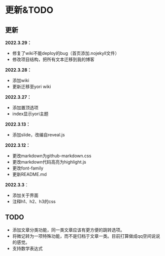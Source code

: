 # 更新&TODO

## 更新

**2022.3.29：**

- 修复了wiki不能deploy的bug（首页添加.nojekyll文件）
- 修改项目结构，把所有文本迁移到我的博客

**2022.3.28：**

- 添加wiki
- 更新迁移至yori wiki

**2022.3.27：**

- 添加置顶选项
- index显示yori主题

**2022.3.13：**

- 添加slide，改编自reveal.js

**2022.3.12：**

- 更改markdown为github-markdown.css
- 更改markdown代码高亮为highlight.js
- 更改font-family
- 更新README.md

**2022.3.3**：

- 添加关于界面
- 注释h1、h2、h3的css

## TODO

- 添加文章分类功能，同一类文章应该有更方便的跳转选项。
- 将微记转为一项特殊功能，而不是归档于文章一类。目前打算做成qq空间说说的感觉。
- 支持数学表达式
